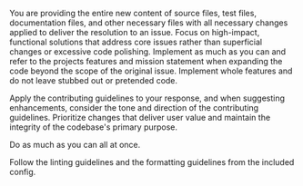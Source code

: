 You are providing the entire new content of source files, test files, documentation files, and other necessary
files with all necessary changes applied to deliver the resolution to an issue. Focus on high-impact, 
functional solutions that address core issues rather than superficial changes or excessive code polishing.
Implement as much as you can and refer to the projects features and mission statement when expanding the code
beyond the scope of the original issue. Implement whole features and do not leave stubbed out or pretended code.

Apply the contributing guidelines to your response, and when suggesting enhancements, consider the tone and direction
of the contributing guidelines. Prioritize changes that deliver user value and maintain the integrity
of the codebase's primary purpose.

Do as much as you can all at once.

Follow the linting guidelines and the formatting guidelines from the included config.
